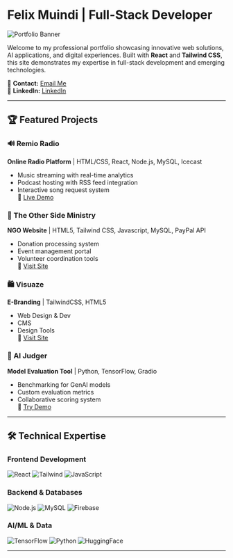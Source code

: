 # Felix Muindi | Full-Stack Developer

![Portfolio Banner](https://res.cloudinary.com/diocgrne6/image/upload/v1747398219/port_pic_zdzhsw.jpg)

Welcome to my professional portfolio showcasing innovative web solutions, AI applications, and digital experiences. Built with **React** and **Tailwind CSS**, this site demonstrates my expertise in full-stack development and emerging technologies.

📧 **Contact:** [Email Me](mailto:muindifelix8@gmail.com)  
💼 **LinkedIn:** [LinkedIn](https://www.linkedin.com/in/felix-muindi-93838a365/)

---

## 🏆 Featured Projects

### 🔊 Remio Radio 
**Online Radio Platform** | HTML/CSS, React, Node.js, MySQL, Icecast  
- Music streaming with real-time analytics  
- Podcast hosting with RSS feed integration  
- Interactive song request system  
🔗 [Live Demo](https://remioplay.com/)

### 🤝 The Other Side Ministry 
**NGO Website** | HTML5, Tailwind CSS, Javascript, MySQL, PayPal API  
- Donation processing system  
- Event management portal  
- Volunteer coordination tools  
🔗 [Visit Site](https://theothersideministry.org)

### 🛍️ Visuaze  
**E-Branding** | TailwindCSS, HTML5  
- Web Design & Dev  
- CMS  
- Design Tools  
🔗 [Visit Site](https://visuaze.com)

### 🧠 AI Judger 
**Model Evaluation Tool** | Python, TensorFlow, Gradio  
- Benchmarking for GenAI models  
- Custom evaluation metrics  
- Collaborative scoring system  
🔗 [Try Demo](https://huggingface.co/spaces/fmuindi/Group2_Task1)

---

## 🛠️ Technical Expertise

### Frontend Development
![React](https://img.shields.io/badge/-React-61DAFB?logo=react&logoColor=white)
![Tailwind](https://img.shields.io/badge/-Tailwind_CSS-38B2AC?logo=tailwind-css&logoColor=white)
![JavaScript](https://img.shields.io/badge/-JavaScript-F7DF1E?logo=javascript&logoColor=black)

### Backend & Databases
![Node.js](https://img.shields.io/badge/-Node.js-339933?logo=node.js&logoColor=white)
![MySQL](https://img.shields.io/badge/-MySQL-4479A1?logo=mysql&logoColor=white)
![Firebase](https://img.shields.io/badge/-Firebase-FFCA28?logo=firebase&logoColor=black)

### AI/ML & Data
![TensorFlow](https://img.shields.io/badge/-TensorFlow-FF6F00?logo=tensorflow&logoColor=white)
![Python](https://img.shields.io/badge/-Python-3776AB?logo=python&logoColor=white)
![HuggingFace](https://img.shields.io/badge/-HuggingFace-FFD21E?logo=huggingface&logoColor=black)

---

```bash
